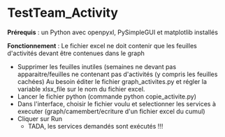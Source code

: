 # TestTeam_Activity
**Prérequis** : un Python avec openpyxl, PySimpleGUI  et matplotlib installés

**Fonctionnement** : 
Le fichier excel ne doit contenir que les feuilles d'activités devant être contenues dans le graph

* Supprimer les feuilles inutiles (semaines ne devant pas apparaitre/feuilles ne contenant pas d'activités (y compris les feuilles cachées)
Au besoin éditer le fichier graph_activites.py et régler la variable xlsx_file sur le nom du fichier excel.
* Lancer le fichier python (commande python copie_activite.py)	
* Dans l'interface, choisir le fichier voulu et selectionner les services à executer (graph/camembert/ecriture d'un fichier excel du cumul)
* Cliquer sur Run
    * TADA, les services demandés sont exécutés !!!
